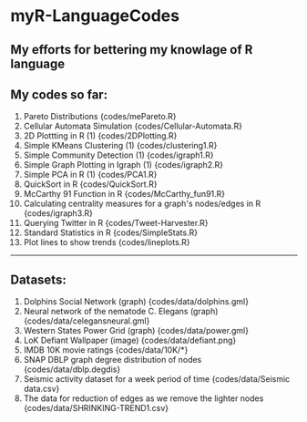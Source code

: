 # myR-LanguageCodes
My efforts for bettering my knowlage of R language
---
  My codes so far:
---

1. Pareto Distributions {codes/mePareto.R}
2. Cellular Automata Simulation {codes/Cellular-Automata.R}
3. 2D Plottting in R (1) {codes/2DPlotting.R}
4. Simple KMeans Clustering (1) {codes/clustering1.R}
5. Simple Community Detection (1) {codes/igraph1.R}
6. Simple Graph Plotting in Igraph (1) {codes/igraph2.R}
7. Simple PCA in R (1) {codes/PCA1.R}
8. QuickSort in R {codes/QuickSort.R}
9. McCarthy 91 Function in R {codes/McCarthy_fun91.R}
10. Calculating centrality measures for a graph's nodes/edges in R {codes/igraph3.R}
11. Querying Twitter in R {codes/Tweet-Harvester.R}
12. Standard Statistics in R {codes/SimpleStats.R}
13. Plot lines to show trends {codes/lineplots.R}

---
  Datasets:
---

1. Dolphins Social Network (graph) {codes/data/dolphins.gml}
2. Neural network of the nematode C. Elegans (graph) {codes/data/celegansneural.gml}
3. Western States Power Grid (graph) {codes/data/power.gml}
4. LoK Defiant Wallpaper (image) {codes/data/defiant.png}
5. IMDB 10K movie ratings {codes/data/10K/*}
6. SNAP DBLP graph degree distribution of nodes {codes/data/dblp.degdis}
7. Seismic activity dataset for a week period of time {codes/data/Seismic data.csv}
8. The data for reduction of edges as we remove the lighter nodes {codes/data/SHRINKING-TREND1.csv}